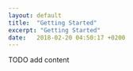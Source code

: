 ```yaml
---
layout: default
title:  "Getting Started"
excerpt: "Getting Started"
date:   2018-02-20 04:50:17 +0200
---
```

TODO add content